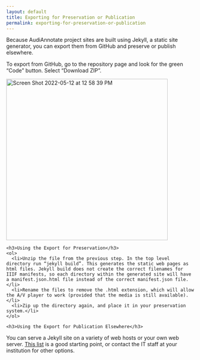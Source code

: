 ```yaml
---
layout: default
title: Exporting for Preservation or Publication
permalink: exporting-for-preservation-or-publication
---
```

<!-- Add an essay or interpretive material below this line,
using HTML or markdown.  Do not modify this file above this line -->

<html>
  <body>

   <p>Because AudiAnnotate project sites are built using Jekyll, a static site generator, you can export them from GitHub and preserve or publish elsewhere.</p>

   <p>To export from GitHub, go to the repository page and look for the green “Code” button. Select “Download ZIP”.</p>
<img width="431" alt="Screen Shot 2022-05-12 at 12 58 39 PM" src="https://user-images.githubusercontent.com/97705205/168139459-671555fd-4e69-4e0c-97ae-bdddb160836b.png">

    <h3>Using the Export for Preservation</h3>
    <ol>
      <li>Unzip the file from the previous step. In the top level directory run “jekyll build”. This generates the static web pages as html files. Jekyll build does not create the correct filenames for IIIF manifests, so each directory within the generated site will have a manifest.json.html file instead of the correct manifest.json file.</li>
      <li>Rename the files to remove the .html extension, which will allow the A/V player to work (provided that the media is still available).</li>
      <li>Zip up the directory again, and place it in your preservation system.</li>
    </ol>

    <h3>Using the Export for Publication Elsewhere</h3>
<p>You can serve a Jekyll site on a variety of web hosts or your own web server. <a href="https://jekyllrb.com/docs/deployment/third-party/">This list</a> is a good starting point, or contact the IT staff at your institution for other options.</p>
    
  </body>
</html>
